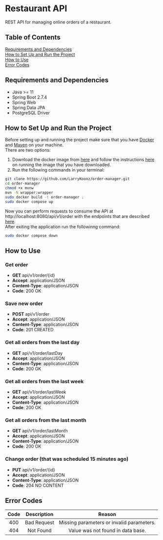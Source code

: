 # Restaurant API
REST API for managing online orders of a restaurant.

## Table of Contents
[Requirements and Dependencies](#requirements_and_dependencies)<br />
[How to Set Up and Run the Project](#how_to_set_up_and_run_the_project)<br />
[How to Use](#how_to_use)<br />
[Error Codes](#error_codes)

## Requirements and Dependencies<a name="requirements_and_dependencies"/>
- Java >= 11
- Spring Boot 2.7.4
- Spring Web
- Spring Data JPA
- PostgreSQL Driver

## How to Set Up and Run the Project<a name="how_to_set_up_and_run_the_project"/>
Before setting up and running the project make sure that you have [Docker](https://docs.docker.com/engine/install/) and [Maven](https://maven.apache.org/) on your machine.<br />
There are two options:
1. Download the docker image from [here](https://hub.docker.com/) and follow the instructions [here](https://docs.docker.com/engine/reference/commandline/run/) on running the image that you have downloaded.
2. Run the following commands in your terminal:
```bash
git clone https://github.com/LarryKoonz/order-manager.git
cd order-manager
chmod +x mvnw
mvn -N wrapper:wrapper
sudo docker build -t order-manager .
sudo docker compose up
```
Now you can perform requests to consume the API at http://localhost:8080/api/v1/order with the endpoints that are described [here](#how_to_use).<br />
After exiting the application run the followinng command:
```bash
sudo docker compose down
```

## How to Use<a name="how_to_use"/>
### Get order
- **GET** api/v1/order/{id}
- **Accept**: application/JSON
- **Content-Type**: application/JSON
- **Code**: 200 OK

### Save new order
- **POST** api/v1/order
- **Accept**: application/JSON
- **Content-Type**: application/JSON
- **Code**: 201 CREATED

### Get all orders from the last day
- **GET** api/v1/order/lastDay
- **Accept**: application/JSON
- **Content-Type**: application/JSON
- **Code**: 200 OK

### Get all orders from the last week
- **GET** api/v1/order/lastWeek
- **Accept**: application/JSON
- **Content-Type**: application/JSON
- **Code**: 200 OK

### Get all orders from the last month
- **GET** api/v1/order/lastMonth
- **Accept**: application/JSON
- **Content-Type**: application/JSON
- **Code**: 200 OK

### Change order (that was scheduled 15 minutes ago)
- **PUT** api/v1/order/{id}
- **Accept**: application/JSON
- **Content-Type**: application/JSON
- **Code**: 204 NO CONTENT


## Error Codes<a name="error_codes"/>
| Code | Description    | Reason    |
| :---:   | :---: | :---: |
| 400 | Bad Request   | Missing parameters or invalid parameters.   |
| 404 | Not Found   | Value was not found in data base.   |
